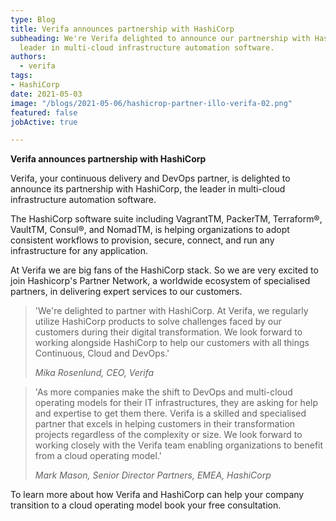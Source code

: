 ```yaml
---
type: Blog
title: Verifa announces partnership with HashiCorp
subheading: We're Verifa delighted to announce our partnership with HashiCorp, the
  leader in multi-cloud infrastructure automation software.
authors:
  - verifa
tags:
- HashiCorp
date: 2021-05-03
image: "/blogs/2021-05-06/hashicrop-partner-illo-verifa-02.png"
featured: false
jobActive: true

---
```

**Verifa announces partnership with HashiCorp**

Verifa, your continuous delivery and DevOps partner, is delighted to announce its partnership with HashiCorp, the leader in multi-cloud infrastructure automation software.

The HashiCorp software suite including VagrantTM, PackerTM, Terraform®, VaultTM, Consul®, and NomadTM, is helping organizations to adopt consistent workflows to provision, secure, connect, and run any infrastructure for any application.

At Verifa we are big fans of the HashiCorp stack. So we are very excited to join Hashicorp's Partner Network, a worldwide ecosystem of specialised partners, in delivering expert services to our customers.

> 'We're delighted to partner with HashiCorp. At Verifa, we regularly utilize HashiCorp products to solve challenges faced by our customers during their digital transformation. We look forward to working alongside HashiCorp to help our customers with all things Continuous, Cloud and DevOps.'
>
> <cite>Mika Rosenlund, CEO, Verifa</cite>

> 'As more companies make the shift to DevOps and multi-cloud operating models for their IT infrastructures, they are asking for help and expertise to get them there. Verifa is a skilled and specialised partner that excels in helping customers in their transformation projects regardless of the complexity or size. We look forward to working closely with the Verifa team enabling organizations to benefit from a cloud operating model.'
>
> <cite>Mark Mason, Senior Director Partners, EMEA, HashiCorp</cite>

To learn more about how Verifa and HashiCorp can help your company transition to a cloud operating model book your free consultation.

